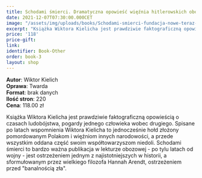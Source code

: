 ```yaml
---
title: Schodami śmierci. Dramatyczna opowieść więźnia hitlerowskich obozów poznańskiego Fortu VII i Mauthausen-Gusen
date: 2021-12-07T07:30:00.000CET
image: "/assets/img/uploads/books/Schodami-smierci-fundacja-nowe-teraz-sklep.jpg"
excerpt: "Książka Wiktora Kielicha jest prawdziwie faktograficzną opowieścią o czasach ludobójstwa, pogardy jednego człowieka wobec drugiego."
price: '118' 
price-gift: 
link: 
identifier: Book-Other
order: book-3
layout: shop
---
```

 
**Autor**: Wiktor Kielich   
**Oprawa**: Twarda      
**Format**: brak danych   
**Ilość stron**: 220     
**Cena**: 118.00 zł


Książka Wiktora Kielicha jest prawdziwie faktograficzną opowieścią o czasach ludobójstwa, pogardy jednego człowieka wobec drugiego. Spisane po latach wspomnienia Wiktora Kielicha to jednocześnie hołd złożony pomordowanym Polakom i więźniom innych narodowości, a przede wszystkim oddana część swoim współtowarzyszom niedoli. Schodami śmierci to bardzo ważna publikacja w lekturze obozowej - po tylu latach od wojny - jest ostrzeżeniem jednym z najistotniejszych w historii, a sformułowanym przez wielkiego filozofa Hannah Arendt, ostrzeżeniem przed "banalnością zła". 